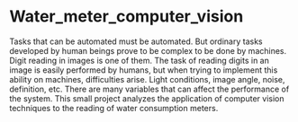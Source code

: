 # Water_meter_computer_vision
Tasks that can be automated must be automated. But ordinary tasks developed by human beings prove to be complex to be done by machines. 
Digit reading in images is one of them.
The task of reading digits in an image is easily performed by humans, but when trying to implement this ability on machines, difficulties arise. 
Light conditions, image angle, noise, definition, etc. There are many variables that can affect the performance of the system.
This small project analyzes the application of computer vision techniques to the reading of water consumption meters.
